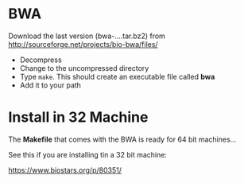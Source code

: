 BWA
===


Download the last version (bwa-....tar.bz2) from 
<http://sourceforge.net/projects/bio-bwa/files/>

- Decompress
- Change to the uncompressed directory
- Type `make`. This should create an executable file called __bwa__
- Add it to your path



Install in 32 Machine
=====================

The __Makefile__ that comes with the BWA is ready for 64 bit machines...

See this if you are installing tin a 32 bit machine: 

<https://www.biostars.org/p/80351/>
